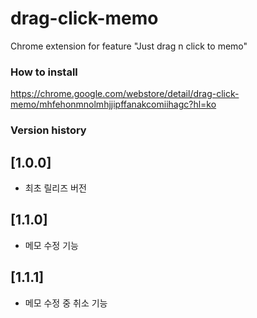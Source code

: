 # drag-click-memo
Chrome extension for feature "Just drag n click to memo"

### How to install
https://chrome.google.com/webstore/detail/drag-click-memo/mhfehonmnolmhjjipffanakcomiihagc?hl=ko

### Version history
## [1.0.0]
- 최초 릴리즈 버전
## [1.1.0]
- 메모 수정 기능
## [1.1.1]
- 메모 수정 중 취소 기능